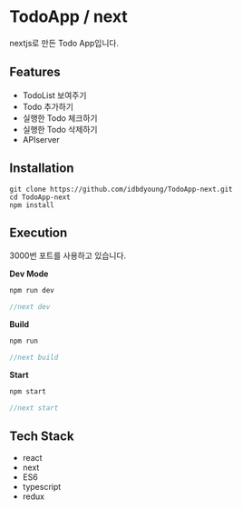 # TodoApp / next

nextjs로 만든 Todo App입니다.

## Features

- TodoList 보여주기
- Todo 추가하기
- 실행한 Todo 체크하기
- 실행한 Todo 삭제하기
- APIserver

## I**nstallation**

```
git clone https://github.com/idbdyoung/TodoApp-next.git
cd TodoApp-next
npm install
```

## Execution

3000번 포트를 사용하고 있습니다.

**Dev Mode**

```jsx
npm run dev

//next dev
```

**Build**

```jsx
npm run

//next build
```

**Start**

```jsx
npm start

//next start
```

## Tech Stack

- react
- next
- ES6
- typescript
- redux
